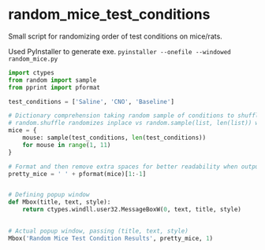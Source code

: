 # random_mice_test_conditions
Small script for randomizing order of test conditions on mice/rats.

Used PyInstaller to generate exe.
`pyinstaller --onefile --windowed random_mice.py`

```python
import ctypes
from random import sample
from pprint import pformat

test_conditions = ['Saline', 'CNO', 'Baseline']

# Dictionary comprehension taking random sample of conditions to shuffle and return new list for each mouse
# random.shuffle randomizes inplace vs random.sample(list, len(list)) which returns new list
mice = {
    mouse: sample(test_conditions, len(test_conditions))
    for mouse in range(1, 11)
}

# Format and then remove extra spaces for better readability when outputing to popup window
pretty_mice = ' ' + pformat(mice)[1:-1]


# Defining popup window
def Mbox(title, text, style):
    return ctypes.windll.user32.MessageBoxW(0, text, title, style)
    

# Actual popup window, passing (title, text, style)
Mbox('Random Mice Test Condition Results', pretty_mice, 1)
```
